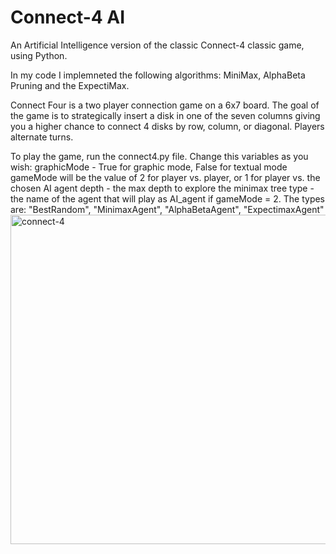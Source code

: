 # Connect-4 AI
An Artificial Intelligence version of the classic Connect-4 classic game, using Python.

In my code I implemneted the following algorithms: MiniMax, AlphaBeta Pruning and the ExpectiMax.

Connect Four is a two player connection game on a 6x7 board. The goal of the game is to strategically insert a disk in one of the seven columns giving you a higher chance to connect 4 disks by row, column, or diagonal. Players alternate turns.

To play the game, run the connect4.py file.
Change this variables as you wish: 
graphicMode - True for graphic mode, False for textual mode
gameMode will be the value of 2 for player vs. player, or 1 for player vs. the chosen AI agent
depth - the max depth to explore the minimax tree
type - the name of the agent that will play as AI_agent if gameMode = 2.
The types are: "BestRandom", "MinimaxAgent", "AlphaBetaAgent", "ExpectimaxAgent" 
<img width="527" alt="connect-4" src="https://user-images.githubusercontent.com/112930532/208289006-5ac1c2e6-bed5-4380-9289-63b46a630012.png">
